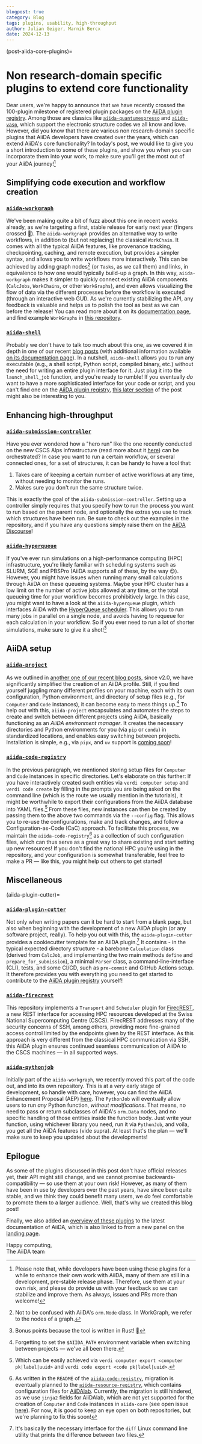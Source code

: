 ```yaml
---
blogpost: true
category: Blog
tags: plugins, usability, high-throughput
author: Julian Geiger, Marnik Bercx
date: 2024-12-13
---
```


(post-aiida-core-plugins)=

# Non research-domain specific plugins to extend core functionality

Dear users, we're happy to announce that we have recently crossed the 100-plugin milestone of registered plugin packages on the [AiiDA plugin registry](https://aiidateam.github.io/aiida-registry/).
Among those are classics like [`aiida-quantumespresso`](https://github.com/aiidateam/aiida-quantumespresso/) and [`aiida-vasp`](https://github.com/aiidateam/aiida-vasp/), which support the electronic structure codes we all know and love.
However, did you know that there are various non research-domain specific plugins that AiiDA developers have created over the years, which can extend AiiDA's core functionality?
In today's post, we would like to give you a short introduction to some of these plugins, and show you when you can incorporate them into your work, to make sure you'll get the most out of your AiiDA journey![^1]

## Simplifying code execution and workflow creation

### [`aiida-workgraph`](https://github.com/aiidateam/aiida-workgraph/)

We've been making quite a bit of fuzz about this one in recent weeks already, as we're targeting a first, stable release for early next year (fingers crossed 🤞).
The `aiida-workgraph` provides an alternative way to write workflows, in addition to (but not replacing) the classical `WorkChain`.
It comes with all the typical AiiDA features, like provenance tracking, checkpointing, caching, and remote execution, but provides a simpler syntax, and allows you to write workflows more interactively.
This can be achieved by adding graph nodes[^2] (or `Tasks`, as we call them) and links, in equivalence to how one would typically build-up a graph.
In this way, `aiida-workgraph` makes it simpler to quickly connect existing AiiDA components (`CalcJobs`, `WorkChains`, or other `WorkGraphs`), and even allows visualizing the flow of data via the different processes before the workflow is executed (through an interactive web GUI).
As we're currently stabilizing the API, any feedback is valuable and helps us to polish the tool as best as we can before the release!
You can read more about it on its [documentation page](https://aiida-workgraph.readthedocs.io/en/latest/), and find example `WorkGraphs` in [this repository](https://github.com/superstar54/workgraph-collections).

### [`aiida-shell`](https://github.com/sphuber/aiida-shell/)

Probably we don't have to talk too much about this one, as we covered it in depth in one of our recent [blog posts](https://aiida.net/news/posts/2024-11-01-aiida-shell.html) (with additional information available [on its documentation page](https://aiida-shell.readthedocs.io/en/latest/)).
In a nutshell, `aiida-shell` allows you to run any executable (e.g., a shell script, Python script, compiled binary, etc.) without the need for writing an entire plugin interface for it.
Just plug it into the `launch_shell_job` function, and you're ready to rumble!
If you eventually _do_ want to have a more sophisticated interface for your code or script, and you can't find one on the [AiiDA plugin registry](https://aiidateam.github.io/aiida-registry/), [this later section](#aiida-plugin-cutter) of the post might also be interesting to you.

## Enhancing high-throughput

### [`aiida-submission-controller`](https://github.com/aiidateam/aiida-submission-controller/)

Have you ever wondered how a "hero run" like the one recently conducted on the new CSCS Alps infrastructure (read more about it [here](https://nccr-marvel.ch/highlights/AiiDA-hero-run-Alps)) can be orchestrated?
In case you want to run a certain workflow, or several connected ones, for a set of structures, it can be handy to have a tool that:

1. Takes care of keeping a certain number of active workflows at any time, without needing to monitor the runs.
2. Makes sure you don't run the same structure twice.

This is exactly the goal of the `aiida-submission-controller`.
Setting up a controller simply requires that you specify how to run the process you want to run based on the parent node, and optionally the extras you use to track which structures have been run.
Be sure to check out the examples in the repository, and if you have any questions simply raise them on the [AiiDA Discourse](https://aiida.discourse.group/latest)!

### [`aiida-hyperqueue`](https://github.com/aiidateam/aiida-hyperqueue/)

If you've ever run simulations on a high-performance computing (HPC) infrastructure, you're likely familiar with scheduling systems such as SLURM, SGE and PBSPro (AiiDA supports all of these, by the way 😉).
However, you might have issues when running many small calculations through AiiDA on these queueing systems.
Maybe your HPC cluster has a low limit on the number of active jobs allowed at any time, or the total queueing time for your workflow becomes prohibitively large.
In this case, you might want to have a look at the `aiida-hyperqueue` plugin, which interfaces AiiDA with the [HyperQueue scheduler](https://github.com/It4innovations/hyperqueue).
This allows you to run many jobs in parallel on a single node, and avoids having to requeue for each calculation in your workflow.
So if you ever need to run a lot of shorter simulations, make sure to give it a shot![^3]

## AiiDA setup

### [`aiida-project`](https://github.com/aiidateam/aiida-project/)

As we outlined in [another one of our recent blog posts](https://aiida.net/news/posts/2024-09-20-simpler-installation.html), since v2.0, we have significantly simplified the creation of an AiiDA profile.
Still, if you find yourself juggling many different profiles on your machine, each with its own configuration, Python environment, and directory of setup files (e.g., for `Computer` and `Code` instances), it can become easy to mess things up.[^4]
To help out with this, `aiida-project` encapsulates and automates the steps to create and switch between different projects using AiiDA, basically functioning as an _AiiDA environment manager_.
It creates the necessary directories and Python environments for you (via `pip` or `conda`) in standardized locations, and enables easy switching between projects.
Installation is simple, e.g., via `pipx`, and `uv` support is [coming soon](https://github.com/aiidateam/aiida-project/pull/28)!

### [`aiida-code-registry`](https://github.com/aiidateam/aiida-code-registry/)

In the previous paragraph, we mentioned storing setup files for `Computer` and `Code` instances in specific directories.
Let's elaborate on this further:
If you have interactively created such entities via `verdi computer setup` and `verdi code create` by filling in the prompts you are being asked on the command line (which is the route we usually mention in the tutorials), it might be worthwhile to export their configurations from the AiiDA database into YAML files.[^5]
From these files, new instances can then be created by passing them to the above two commands via the `--config` flag.
This allows you to re-use the configurations, make and track changes, and follow a Configuration-as-Code (CaC) approach.
To facilitate this process, we maintain the `aiida-code-registry`[^6] as a collection of such configuration files, which can thus serve as a great way to share existing and start setting up new resources!
If you don't find the national HPC you're using in the repository, and your configuration is somewhat transferable, feel free to make a PR &mdash; like this, you might help out others to get started!

## Miscellaneous

(aiida-plugin-cutter)=

### [`aiida-plugin-cutter`](https://github.com/aiidateam/aiida-plugin-cutter/)

Not only when writing papers can it be hard to start from a blank page, but also when beginning with the development of a new AiiDA plugin (or any software project, really).
To help you out with this, the `aiida-plugin-cutter` provides a cookiecutter template for an AiiDA plugin.[^7]
It contains - in the typical expected directory structure - a barebone `Calculation` class (derived from `CalcJob`, and implementing the two main methods `define` and `prepare_for_submission`), a minimal `Parser` class, a command-line-interface (CLI), tests, and some CI/CD, such as `pre-commit` and GitHub Actions setup.
It therefore provides you with everything you need to get started to contribute to the
[AiiDA plugin registry](https://aiidateam.github.io/aiida-registry/) yourself!

### [`aiida-firecrest`](https://github.com/aiidateam/aiida-firecrest/)

This repository implements a `Transport` and `Scheduler` plugin for [FirecREST](https://www.cscs.ch/services/products/firecrest/), a new REST interface for accessing HPC resources developed at the Swiss National Supercomputing Centre (CSCS).
FirecREST addresses many of the security concerns of SSH, among others, providing more fine-grained access control limited by the endpoints given by the REST interface.
As this approach is very different from the classical HPC communication via SSH, this AiiDA plugin ensures continued seamless communication of AiiDA to the CSCS machines &mdash; in all supported ways.

### [`aiida-pythonjob`](https://github.com/aiidateam/aiida-pythonjob/)

Initially part of the `aiida-workgraph`, we recently moved this part of the code out, and into its own repository.
This is at a _very_ early stage of development, so handle with care, however, you can find the AiiDA Enhancement Proposal (AEP) [here](https://github.com/superstar54/AEP/blob/pythonjob/010_pythonjob/readme.md).
The `PythonJob` will eventually allow users to run _any_ Python function, _without modifications_.
That means, no need to pass or return subclasses of AiiDA's `orm.Data` nodes, and no specific handling of those entities inside the function body.
Just write your function, using whichever library you need, run it via `PythonJob`, and voila, you get all the AiiDA features (vide supra).
At least that's the plan &mdash; we'll make sure to keep you updated about the developments!

## Epilogue

As some of the plugins discussed in this post don't have official releases yet, their API might still change, and we cannot promise backwards-compatibility &mdash; so use them at your own risk!
However, as many of them have been in use by developers over the past years, have since been quite stable, and we think they could benefit many users, we _do_ feel comfortable to promote them to a larger audience.
Well, that's why we created this blog post!

Finally, we also added an [overview of these plugins](https://aiida.readthedocs.io/projects/aiida-core/en/latest/reference/core_plugins.html) to the latest documentation of AiiDA, which is also linked to from a new panel on the [landing page](https://aiida.readthedocs.io/projects/aiida-core/en/latest/).

Happy computing,
<br>
The AiiDA team

[^1]:
    Please note that, while developers have been using these plugins for a while to enhance their own work with AiiDA, many of them are still in a development, pre-stable release phase.
    Therefore, use them at your own risk, and please do provide us with your feedback so we can stabilize and improve them.
    As always, issues and PRs more than welcome!

[^2]:
    Not to be confused with AiiDA's `orm.Node` class. In WorkGraph, we refer to the nodes of a graph.

[^3]:
    Bonus points because the tool is written in Rust! 🦀

[^4]:
    Forgetting to set the `$AIIDA_PATH` environment variable when switching between projects &mdash; we've all been there.

[^5]:
    Which can be easily achieved via `verdi computer export <computer pk|label|uuid>` and `verdi code export <code pk|label|uuid>`.

[^6]:
    As written in the `README` of the [`aiida-code-registry`](https://github.com/aiidateam/aiida-code-registry), migration is eventually planned to the [`aiida-resource-registry`](https://github.com/aiidateam/aiida-resource-registry), which contains configuration files for [AiiDAlab](https://github.com/aiidalab/).
    Currently, the migration is still hindered, as we use `jinja2` fields for AiiDAlab, which are not yet supported for the creation of `Computer` and `Code` instances in `aiida-core` (see open issue [here](https://github.com/aiidateam/aiida-core/issues/4680)).
    For now, it is good to keep an eye open on both repositories, but we're planning to fix this soon!

[^7]:
    It's basically the necessary interface for the `diff` Linux command line utility that prints the difference between two files.
